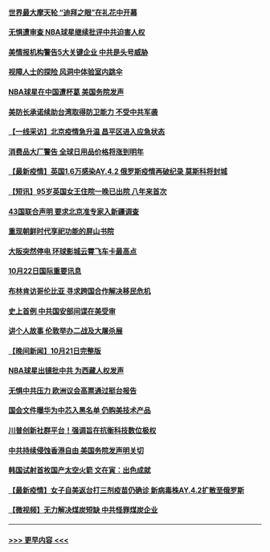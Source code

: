 #### [世界最大摩天轮 “迪拜之眼”在礼花中开幕](../pages/prog202/a103250171.md?t=10230550) 
#### [无惧遭审查 NBA球星继续批评中共迫害人权](../pages/prog202/a103250144.md?t=10230550) 
#### [美情报机构警告5大关键企业 中共是头号威胁](../pages/prog202/a103250082.md?t=10230550) 
#### [视障人士的探险 风洞中体验室内跳伞](../pages/prog202/a103250136.md?t=10230550) 
#### [NBA球星在中国遭杯葛 美国务院发声](../pages/prog202/a103250032.md?t=10230550) 
#### [美防长承诺续助台湾取得防卫能力 不受中共军袭](../pages/prog202/a103249882.md?t=10230550) 
#### [【一线采访】北京疫情急升温 昌平区进入应急状态](../pages/prog202/a103249957.md?t=10230550) 
#### [消费品大厂警告 全球日用品价格将涨到明年](../pages/prog202/a103249813.md?t=10230550) 
#### [【最新疫情】英国1.6万感染AY.4.2 俄罗斯疫情再破纪录 莫斯科将封城](../pages/prog202/a103249874.md?t=10230550) 
#### [【短讯】95岁英国女王住院一晚已出院 八年来首次](../pages/prog202/a103249879.md?t=10230550) 
#### [43国联合声明 要求北京准专家入新疆调查](../pages/prog202/a103249804.md?t=10230550) 
#### [重现朝鲜时代享祀功能的屏山书院](../pages/prog202/a103249807.md?t=10230550) 
#### [大阪突然停电 环球影城云霄飞车卡最高点](../pages/prog202/a103249632.md?t=10230550) 
#### [10月22日国际重要讯息](../pages/prog202/a103249649.md?t=10230550) 
#### [布林肯访哥伦比亚 寻求跨国合作解决移民危机](../pages/prog202/a103249269.md?t=10230550) 
#### [史上首例 中共国安部间谍在美受审](../pages/prog202/a103249278.md?t=10230550) 
#### [讲个人故事 伦敦举办二战及大屠杀展](../pages/prog202/a103249263.md?t=10230550) 
#### [【晚间新闻】10月21日完整版](../pages/prog202/a103249420.md?t=10230550) 
#### [NBA球星出镜批中共 为西藏人权发声](../pages/prog202/a103249244.md?t=10230550) 
#### [无惧中共压力 欧洲议会高票通过挺台报告](../pages/prog202/a103249242.md?t=10230550) 
#### [国会文件曝华为中芯入黑名单 仍购美技术产品](../pages/prog202/a103249160.md?t=10230550) 
#### [川普创新社群平台！强调旨在抗衡科技数位极权](../pages/prog202/a103249196.md?t=10230550) 
#### [中共持续侵蚀香港自由 美国务院发声明关切](../pages/prog202/a103249155.md?t=10230550) 
#### [韩国试射首枚国产太空火箭 文在寅：出色成就](../pages/prog202/a103248980.md?t=10230550) 
#### [【最新疫情】女子自美返台打三剂疫苗仍确诊 新病毒株AY.4.2扩散至俄罗斯](../pages/prog202/a103249030.md?t=10230550) 
#### [【微视频】无力解决煤炭短缺 中共怪罪煤炭企业](../pages/prog202/a103248958.md?t=10230550) 

----
#### [ >>> 更早内容 <<< ](../indexes/prog202-earlier.md)
